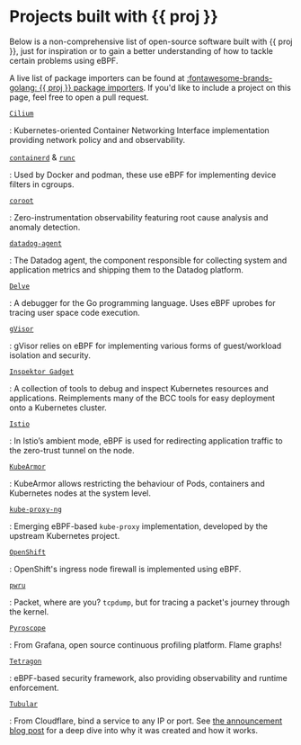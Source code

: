 # Projects built with {{ proj }}

Below is a non-comprehensive list of open-source software built with {{ proj }},
just for inspiration or to gain a better understanding of how to tackle certain
problems using eBPF.

A live list of package importers can be found at [:fontawesome-brands-golang: {{
proj }} package
importers](https://pkg.go.dev/github.com/xiaofsec/ebpf?tab=importedby). If you'd
like to include a project on this page, feel free to open a pull request.

[`Cilium`](https://github.com/cilium/cilium)

:   Kubernetes-oriented Container Networking Interface implementation providing
    network policy and and observability.

[`containerd`](https://github.com/containerd/cgroups) & [`runc`](https://github.com/opencontainers/runc)

:   Used by Docker and podman, these use eBPF for implementing device filters
    in cgroups.

[`coroot`](https://github.com/coroot/coroot)

:   Zero-instrumentation observability featuring root cause analysis and
    anomaly detection.

[`datadog-agent`](https://github.com/DataDog/datadog-agent)

:   The Datadog agent, the component responsible for collecting system and
    application metrics and shipping them to the Datadog platform.

[`Delve`](https://github.com/go-delve/delve)

:   A debugger for the Go programming language. Uses eBPF uprobes for tracing
    user space code execution.

[`gVisor`](https://github.com/xiaofsec/gvisor)

:   gVisor relies on eBPF for implementing various forms of guest/workload
    isolation and security.

[`Inspektor Gadget`](https://github.com/inspektor-gadget/inspektor-gadget)

:   A collection of tools to debug and inspect Kubernetes resources and
    applications. Reimplements many of the BCC tools for easy deployment onto a
    Kubernetes cluster. 

[`Istio`](https://github.com/istio/istio)

:   In Istio’s ambient mode, eBPF is used for redirecting application traffic to
    the zero-trust tunnel on the node.

[`KubeArmor`](https://github.com/kubearmor/KubeArmor)

:   KubeArmor allows restricting the behaviour of Pods, containers and
    Kubernetes nodes at the system level.

[`kube-proxy-ng`](https://github.com/kubernetes-sigs/kpng)

:   Emerging eBPF-based `kube-proxy` implementation, developed by the upstream
    Kubernetes project.

[`OpenShift`](https://github.com/openshift/ingress-node-firewall)

:   OpenShift's ingress node firewall is implemented using eBPF.

[`pwru`](https://github.com/cilium/pwru)

:   Packet, where are you? `tcpdump`, but for tracing a packet's journey through
    the kernel.

[`Pyroscope`](https://github.com/grafana/pyroscope)

:   From Grafana, open source continuous profiling platform. Flame graphs!

[`Tetragon`](https://github.com/cilium/tetragon)

:   eBPF-based security framework, also providing observability and runtime
    enforcement.

[`Tubular`](https://github.com/cloudflare/tubular)

:   From Cloudflare, bind a service to any IP or port. See [the announcement
    blog
    post](https://blog.cloudflare.com/tubular-fixing-the-socket-api-with-ebpf/)
    for a deep dive into why it was created and how it works.
